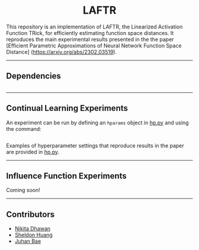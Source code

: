 <div align="center">    

# LAFTR

</div>

This repository is an implementation of LAFTR, the Linearized Activation Function TRick, for efficiently estimating function space distances. It reproduces the main experimental results presented in the the paper [Efficient Parametric Approximations of Neural Network Function Space Distance] (https://arxiv.org/abs/2302.03519). 

______________________________________________________________________

## Dependencies

```pip install -r requirements.txt
 ```

______________________________________________________________________

## Continual Learning Experiments

An experiment can be run by defining an `hparams` object in [hp.py](https://github.com/nikitadhawan/laftr/continual/hparams/base_hparams/hp.py) and using the command:

```python -m continual.FSD_CL --hparam_set=hparams
```

Examples of hyperparameter settings that reproduce results in the paper are provided in [hp.py](https://github.com/nikitadhawan/laftr/continual/hparams/base_hparams/hp.py).

______________________________________________________________________

## Influence Function Experiments

Coming soon!

______________________________________________________________________


## Contributors

- [Nikita Dhawan](http://www.cs.toronto.edu/~nikita/)
- [Sheldon Huang](https://www.cs.toronto.edu/~huang/)
- [Juhan Bae](https://www.juhanbae.com/)
